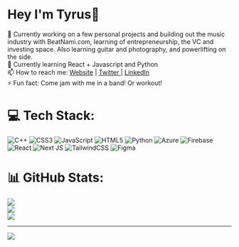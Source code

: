 # Hey I'm Tyrus💫 
🔭 Currently working on a few personal projects and building out the music industry with BeatNami.com, learning of entrepreneurship, the VC and investing space. Also learning guitar and photography, and powerlifting on the side. <br>🌱 Currently learning React + Javascript and Python<br>📫 How to reach me: <a href="https://tyrusyeo.com/">Website</a> | <a href="https://twitter.com/tyrus_yeo">
Twitter </a> | <a href="https://www.linkedin.com/in/tyrus-yeo">LinkedIn </a><br>⚡ Fun fact: Come jam with me in a band! Or workout! 


# 💻 Tech Stack:
![C++](https://img.shields.io/badge/c++-%2300599C.svg?style=for-the-badge&logo=c%2B%2B&logoColor=white) ![CSS3](https://img.shields.io/badge/css3-%231572B6.svg?style=for-the-badge&logo=css3&logoColor=white) ![JavaScript](https://img.shields.io/badge/javascript-%23323330.svg?style=for-the-badge&logo=javascript&logoColor=%23F7DF1E) ![HTML5](https://img.shields.io/badge/html5-%23E34F26.svg?style=for-the-badge&logo=html5&logoColor=white) ![Python](https://img.shields.io/badge/python-3670A0?style=for-the-badge&logo=python&logoColor=ffdd54) ![Azure](https://img.shields.io/badge/azure-%230072C6.svg?style=for-the-badge&logo=azure-devops&logoColor=white) ![Firebase](https://img.shields.io/badge/firebase-%23039BE5.svg?style=for-the-badge&logo=firebase) ![React](https://img.shields.io/badge/react-%2320232a.svg?style=for-the-badge&logo=react&logoColor=%2361DAFB) ![Next JS](https://img.shields.io/badge/Next-black?style=for-the-badge&logo=next.js&logoColor=white) ![TailwindCSS](https://img.shields.io/badge/tailwindcss-%2338B2AC.svg?style=for-the-badge&logo=tailwind-css&logoColor=white) 	![Figma](https://img.shields.io/badge/figma-%23F24E1E.svg?style=for-the-badge&logo=figma&logoColor=white)
# 📊 GitHub Stats:
![](https://github-readme-stats.vercel.app/api?username=TyrusYeo&theme=dark&hide_border=false&include_all_commits=false&count_private=false)<br/>
![](https://github-readme-streak-stats.herokuapp.com/?user=TyrusYeo&theme=dark&hide_border=false)<br/>
![](https://github-readme-stats.vercel.app/api/top-langs/?username=TyrusYeo&theme=dark&hide_border=false&include_all_commits=false&count_private=false&layout=compact)

---
[![](https://visitcount.itsvg.in/api?id=TyrusYeo&icon=0&color=0)](https://visitcount.itsvg.in)

<!-- Proudly created with GPRM ( https://gprm.itsvg.in ) -->